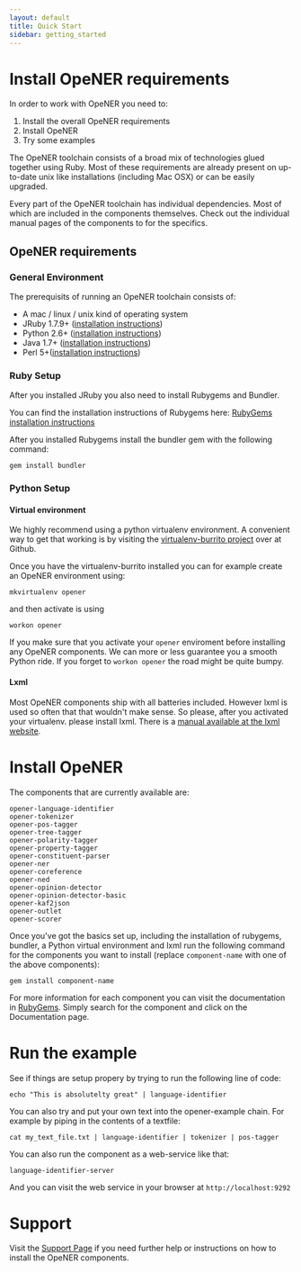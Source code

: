 ```yaml
---
layout: default
title: Quick Start
sidebar: getting_started
---
```


# Install OpeNER requirements

In order to work with OpeNER you need to:

1. Install the overall OpeNER requirements
2. Install OpeNER
3. Try some examples

The OpeNER toolchain consists of a broad mix of technologies glued together
using Ruby. Most of these requirements are already present on up-to-date unix like
installations (including Mac OSX) or can be easily upgraded.

Every part of the OpeNER toolchain has individual dependencies. Most of which
are included in the components themselves. Check out the individual manual pages
of the components to for the specifics.

## OpeNER requirements

### General Environment

The prerequisits of running an OpeNER toolchain consists of:

* A mac / linux / unix kind of operating system
* JRuby 1.7.9+ ([installation instructions](http://jruby.org))
* Python 2.6+ ([installation instructions](http://www.python.org/getit/))
* Java 1.7+ ([installation instructions](http://www.oracle.com/technetwork/java/javase/downloads/java-se-jre-7-download-432155.html))
* Perl 5+([installation instructions](http://www.perl.org/get.html))

### Ruby Setup

After you installed JRuby you also need to install Rubygems and Bundler.

You can find the installation instructions of Rubygems here:
[RubyGems installation instructions](http://rubygems.org/pages/download)

After you installed Rubygems install the bundler gem with the following command:

````gem install bundler````

### Python Setup

#### Virtual environment

We highly recommend using a python virtualenv environment. A convenient way to
get that working is by visiting the [virtualenv-burrito
project](https://github.com/brainsik/virtualenv-burrito) over at Github.

Once you have the virtualenv-burrito installed you can for example create an
OpeNER environment using:

```
mkvirtualenv opener
```

and then activate is using

```
workon opener
```

If you make sure that you activate your ```opener``` enviroment before
installing any OpeNER components. We can more or less guarantee you a smooth
Python ride. If you forget to ```workon opener``` the road might be quite bumpy.

#### Lxml

Most OpeNER components ship with all batteries included. However lxml is used
so often that that wouldn't make sense. So please, after you activated your
virtualenv. please install lxml. There is a [manual available at the lxml
website](http://lxml.de/installation.html).


<div id="get-the-example-application"></div>

# Install OpeNER



The components that are currently available are:

    opener-language-identifier
    opener-tokenizer
    opener-pos-tagger
    opener-tree-tagger
    opener-polarity-tagger
    opener-property-tagger
    opener-constituent-parser
    opener-ner
    opener-coreference
    opener-ned
    opener-opinion-detector
    opener-opinion-detector-basic
    opener-kaf2json
    opener-outlet
    opener-scorer

Once you've got the basics set up, including the installation of rubygems,
bundler, a Python virtual environment and lxml run the following command for the
components you want to install (replace `component-name` with one of the above
components):

```gem install component-name```

For more information for each component you can visit the documentation in
[RubyGems](https://rubygems.org). Simply search for the component and
click on the Documentation page.

<div id="run-the-example"></div>

# Run the example

See if things are setup propery by trying to run the following line of code:

```echo "This is absolutelty great" | language-identifier ```

You can also try and put your own text into the opener-example chain. For
example by piping in the contents of a textfile:

``` cat my_text_file.txt | language-identifier | tokenizer | pos-tagger ```

You can also run the component as a web-service like that: 

```language-identifier-server```

And you can visit the web service in your browser at ```http://localhost:9292```

# Support

Visit the [Support Page](/support.html) if you need further help or instructions
on how to install the OpeNER components.



